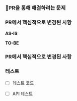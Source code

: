
### PR을 통해 해결하려는 문제



### PR에서 핵심적으로 변경된 사항
<!-- 이 PR에서 어떤점들이 변경되었는지 기술해주세요. 가급적이면 as-is, to-be를 활용해서 작성해주세요.  -->
**AS-IS**

**TO-BE**

### PR에서 핵심적으로 변경된 사항
<!-- 없으면 없음으로 표기  -->

### 테스트
- [ ] 테스트 코드
<!-- 테스트 방식 상세기술 권장 --> 
    
- [ ] API 테스트 
<!-- 테스트 방식 상세기술 권장 --> 
